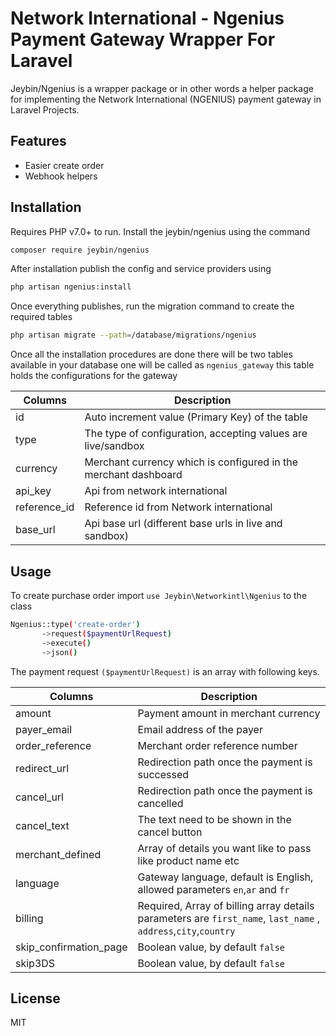 # Network International - Ngenius Payment Gateway Wrapper For Laravel

Jeybin/Ngenius is a wrapper package or in other words a helper package for implementing the Network International (NGENIUS) payment gateway in Laravel Projects.

## Features

- Easier create order 
- Webhook helpers

## Installation

Requires PHP v7.0+ to run.
Install the jeybin/ngenius using the command

```sh
composer require jeybin/ngenius
```
After installation publish the config and service providers using
```sh
php artisan ngenius:install
```
Once everything publishes, run the migration command to create the required tables
```sh
php artisan migrate --path=/database/migrations/ngenius
```

Once all the installation procedures are done there will be two tables available in your database one will be called as `ngenius_gateway` this table holds the configurations for the gateway

| Columns | Description |
| ------ | ------ |
| id | Auto increment value (Primary Key) of the table |
| type | The type of configuration, accepting values are live/sandbox |
| currency | Merchant currency which is configured in the merchant dashboard |
| api_key | Api from network international |
| reference_id | Reference id from Network international |
| base_url | Api base url (different base urls in live and sandbox)|

## Usage

To create purchase order import `use Jeybin\Networkintl\Ngenius`  to the class

```sh
Ngenius::type('create-order')
       ->request($paymentUrlRequest)
       ->execute()
       ->json()
```

The payment request `($paymentUrlRequest)` is an array with following keys.

| Columns | Description |
| ------ | ------ |
| amount | Payment amount in merchant currency |
| payer_email | Email address of the payer |
| order_reference | Merchant order reference number |
| redirect_url | Redirection path once the payment is successed  |
| cancel_url | Redirection path once the payment is cancelled |
| cancel_text | The text need to be shown in the cancel button |
| merchant_defined | Array of details you want like to pass like product name etc|
| language | Gateway language, default is English, allowed parameters `en`,`ar` and `fr` |
| billing | Required, Array of billing array details parameters are `first_name`, `last_name` , `address`,`city`,`country`|
| skip_confirmation_page | Boolean value, by default `false` |
| skip3DS | Boolean value, by default `false` |



## License

MIT
